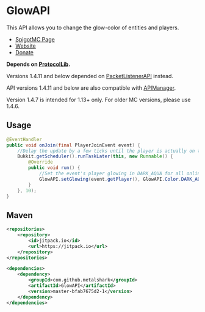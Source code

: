 # GlowAPI
This API allows you to change the glow-color of entities and players.

- [SpigotMC Page](https://www.spigotmc.org/resources/api-glowapi.19422/)
- [Website](https://inventivetalent.org/)
- [Donate](https://donation.inventivetalent.org/plugin/GlowAPI)

**Depends on [ProtocolLib](https://www.spigotmc.org/resources/protocollib.1997/).**

Versions 1.4.11 and below depended on [PacketListenerAPI](https://www.spigotmc.org/resources/api-packetlistenerapi.2930/) instead.

API versions 1.4.11 and below are also compatible with [APIManager](https://www.spigotmc.org/resources/api-apimanager.19738/).

Version 1.4.7 is intended for 1.13+ only. For older MC versions, please use 1.4.6.

## Usage
```java
@EventHandler
public void onJoin(final PlayerJoinEvent event) {
    //Delay the update by a few ticks until the player is actually on the server
    Bukkit.getScheduler().runTaskLater(this, new Runnable() {
        @Override
        public void run() {
            //Set the event's player glowing in DARK_AQUA for all online players
            GlowAPI.setGlowing(event.getPlayer(), GlowAPI.Color.DARK_AQUA, Bukkit.getOnlinePlayers());
        }
    }, 10);
}
```
## Maven
```xml
<repositories>
    <repository>
        <id>jitpack.io</id>
        <url>https://jitpack.io</url>
    </repository>
</repositories>

<dependencies>
    <dependency>
        <groupId>com.github.metalshark</groupId>
        <artifactId>GlowAPI</artifactId>
        <version>master-bfab7675d2-1</version>
    </dependency>
</dependencies>
```